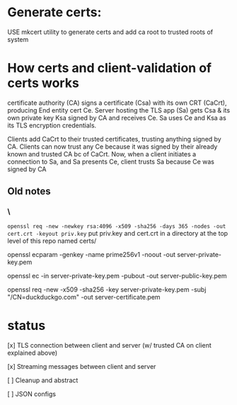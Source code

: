 # Generate certs:
USE mkcert utility to generate certs and add ca root to trusted roots of system

# How certs and client-validation of certs works
certificate authority (CA) signs a certificate (Csa) with its own CRT (CaCrt), producing End entity cert Ce.
Server hosting the TLS app (Sa) gets Csa & its own private key Ksa signed by CA and receives Ce.
Sa uses Ce and Ksa as its TLS encryption credentials.

Clients add CaCrt to their trusted certificates, trusting anything signed by CA.
Clients can now trust any Ce because it was signed by their already known and trusted CA bc of CaCrt.
Now, when a client initiates a connection to Sa, and Sa presents Ce, client trusts Sa because Ce was signed by CA



## Old notes
### \
`openssl req -new -newkey rsa:4096 -x509 -sha256 -days 365 -nodes -out cert.crt -keyout priv.key`
put priv.key and cert.crt in a directory at the top level of this repo named certs/



openssl ecparam -genkey -name prime256v1 -noout -out server-private-key.pem

openssl ec -in server-private-key.pem -pubout -out server-public-key.pem

openssl req -new -x509 -sha256 -key server-private-key.pem -subj "/CN=duckduckgo.com" -out server-certificate.pem


# status
[x] TLS connection between client and server (w/ trusted CA on client explained above)

[x] Streaming messages between client and server

[ ] Cleanup and abstract

[ ] JSON configs
